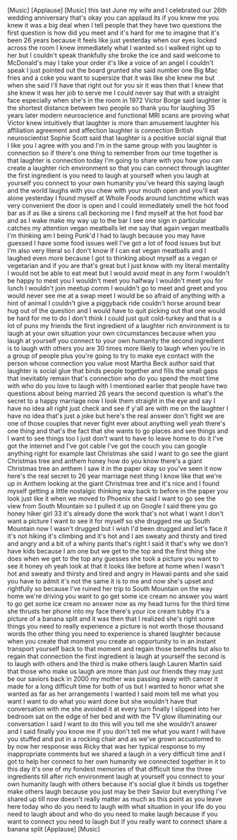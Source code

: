 
[Music]
[Applause]
[Music]
this last June my wife and I celebrated
our 26th wedding anniversary that&#39;s okay
you can applaud its if you knew me you
knew it was a big deal when I tell
people that they have two questions the
first question is how did you meet and
it&#39;s hard for me to imagine that it&#39;s
been 26 years because it feels like just
yesterday when our eyes locked across
the room I knew immediately what I
wanted so I walked right up to her but I
couldn&#39;t speak thankfully she broke the
ice and said welcome to McDonald&#39;s may I
take your order it&#39;s like a voice of an
angel I couldn&#39;t speak I just pointed
out the board grunted she said number
one Big Mac fries and a coke you want to
supersize that it was like she knew me
but when she said I&#39;ll have that right
out for you sir it was then that I knew
that she knew it was her job to serve me
I could never say that with a straight
face especially when she&#39;s in the room
in 1972 Victor Borge said laughter is
the shortest distance between two people
so thank you for laughing 35 years later
modern neuroscience and functional MRI
scans are proving what Victor knew
intuitively that laughter is more than
amusement laughter his affiliation
agreement and affection laughter is
connection British neuroscientist Sophie
Scott said that laughter is a positive
social signal that I like you I agree
with you and I&#39;m in the same group with
you laughter is connection so if there&#39;s
one thing to remember from our time
together is that laughter is connection
today I&#39;m going to share with you how
you can create a laughter rich
environment so that you can connect
through laughter the first ingredient is
you need to laugh at yourself when you
laugh at yourself you connect to your
own humanity
you&#39;ve heard this saying laugh and the
world laughs with you chew with your
mouth open and you&#39;ll eat alone
yesterday I found myself at Whole Foods
around lunchtime which was very
convenient the door is open and I could
immediately smell the hot food bar as if
as like a sirens call beckoning me I
find myself at the hot food bar and as I
wake make my way up to the bar I see one
sign in particular catches my attention
vegan meatballs
let me say that again vegan meatballs
I&#39;m thinking am I being Punk&#39;d I had to
laugh because you may have guessed I
have some food issues well I&#39;ve got a
lot of food issues but but I&#39;m also very
literal so I don&#39;t know if I can eat
vegan meatballs and I laughed even more
because I got to thinking about myself
as a vegan or vegetarian and if you are
that&#39;s great but I just know with my
literal mentality I would not be able to
eat meat but I would avoid meat in any
form I wouldn&#39;t be happy to meet you I
wouldn&#39;t meet you halfway
I wouldn&#39;t meet you for lunch I wouldn&#39;t
join meetup comm I wouldn&#39;t go to meet
and greet and you would never see me at
a swap meet I would be so afraid of
anything with a hint of animal I
couldn&#39;t give a piggyback ride
couldn&#39;t horse around bear hug out of
the question and I would have to quit
picking out that one would be hard for
me to do I don&#39;t think I could just quit
cold-turkey
and that is a lot of puns my friends the
first ingredient of a laughter rich
environment is to laugh at your own
situation your own circumstances because
when you laugh at yourself you connect
to your own humanity the second
ingredient is to laugh with others you
are 30 times more likely to laugh when
you&#39;re in a group of people plus you&#39;re
going to try to make eye contact with
the person whose connection you value
most Martha Beck author said that
laughter is social glue that binds
people together and fills the small gaps
that inevitably remain that&#39;s connection
who do you spend the most time with who
do you love to laugh with I mentioned
earlier that people have two questions
about being married 26 years the second
question is what&#39;s the secret to a happy
marriage now I look them straight in the
eye and say I have no idea
all right just check and see if y&#39;all
are with me on the laughter
I have no idea that&#39;s just a joke but
here&#39;s the real answer don&#39;t fight we
are one of those couples that never
fight ever about anything well yeah
there&#39;s one thing and that&#39;s the fact
that she wants to go places and see
things and I want to see things too I
just don&#39;t want to have to leave home to
do it I&#39;ve got the internet and I&#39;ve got
cable I&#39;ve got the couch you can google
anything right for example last
Christmas she said I want to go see the
giant Christmas tree and anthem honey
how do you know there&#39;s a giant
Christmas tree an anthem I saw it in the
paper
okay so you&#39;ve seen it now here&#39;s the
real secret to 26 year marriage next
thing I know like that we&#39;re up in
Anthem looking at the giant Christmas
tree and it&#39;s nice and I found myself
getting a little nostalgic thinking way
back to before in the paper you look
just like it
when we moved to Phoenix she said I want
to go see the view from South Mountain
so I pulled it up on Google I said there
you go honey hiker girl 33 it&#39;s already
done the work that&#39;s not what I want I
don&#39;t want a picture I want to see it
for myself
so she drugged me up South Mountain now
I wasn&#39;t drugged but I wish I&#39;d been
drugged and let&#39;s face it it&#39;s not
hiking it&#39;s climbing and it&#39;s hot and I
am sweaty and thirsty and tired and
angry and a bit of a whiny pants that&#39;s
right I said it
that&#39;s why we don&#39;t have kids because I
am one but we get to the top and the
first thing she does when we get to the
top any guesses she took a picture you
want to see it honey oh yeah look at
that it looks like before at home when I
wasn&#39;t hot and sweaty and thirsty and
tired and angry in Hawaii pants and she
said you have to admit it&#39;s not the same
it is to me and now she&#39;s upset and
rightfully so because I&#39;ve ruined her
trip to South Mountain on the way home
we&#39;re driving you want to go get some
ice cream no answer you want to go get
some ice cream no answer now as my head
turns for the third time she thrusts her
phone into my face there&#39;s your ice
cream tubby
it&#39;s a picture of a banana split and it
was then that I realized she&#39;s right
some things you need to really
experience a picture is not worth those
thousand words
the other thing you need to experience
is shared laughter because when you
create that moment you create an
opportunity to in an instant transport
yourself back to that moment and regain
those benefits but also to regain that
connection the first ingredient is laugh
at yourself the second is to laugh with
others and the third is make others
laugh
Lauren Martin said that those who make
us laugh are more than just our friends
they may just be our saviors back in
2000 my mother was passing away with
cancer it made for a long difficult time
for both of us but I wanted to honor
what she wanted as far as her
arrangements I wanted I said mom tell me
what you want I want to do what you want
done but she wouldn&#39;t have that
conversation with me she avoided it at
every turn
finally I slipped into her bedroom sat
on the edge of her bed and with the TV
glow illuminating our conversation I
said I want to do this will you tell me
she wouldn&#39;t answer and I said finally
you know me if you don&#39;t tell me what
you want I will have you stuffed and put
in a rocking chair and as we&#39;ve grown
accustomed to by now her response was
Ricky
that was her typical response to my
inappropriate comments but we shared a
laugh in a very difficult time and I got
to help her
connect to her own humanity we connected
together in it to this day it&#39;s one of
my fondest memories of that difficult
time the three ingredients till after
rich environment laugh at yourself you
connect to your own humanity laugh with
others because it&#39;s social glue it binds
us together make others laugh because
you just may be their Savior but
everything I&#39;ve shared up till now
doesn&#39;t really matter as much as this
point as you leave here today who do you
need to laugh with what situation in
your life do you need to laugh about and
who do you need to make laugh because if
you want to connect you need to laugh
but if you really want to connect share
a banana split
[Applause]
[Music]
